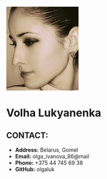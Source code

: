 ![Text](/photo.jpg)

# Volha Lukyanenka

## CONTACT:
* **Address:** Belarus, Gomel
* **Email:** olga_ivanova_86@mail
* **Phone:** +375 44 745 69 38
* **GitHub:** olgaluk
